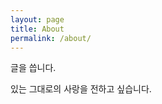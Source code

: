 ```yaml
---
layout: page
title: About
permalink: /about/
---
```


글을 씁니다. 

있는 그대로의 사랑을 전하고 싶습니다.

<!-- ### More Information

A place to include any other types of information that you'd like to include about yourself.

### Contact me

[email@domain.com](mailto:email@domain.com) -->